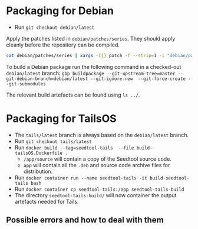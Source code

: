 # Packaging for Debian
- Run `git checkout debian/latest`

Apply the patches listed in `debian/patches/series`. They should apply cleanly before the repository can be compiled.

```sh
cat debian/patches/series | xargs -I{} patch -f --strip=1 -i "debian/patches/{}"
```

To build a Debian package run the following command in a checked-out `debian/latest` branch: `gbp buildpackage --git-upstream-tree=master --git-debian-branch=debian/latest --git-ignore-new  --git-force-create --git-submodules`

The relevant build artefacts can be found using `ls ../`.

# Packaging for TailsOS
- The `tails/latest` branch is always based on the `debian/latest` branch.
- Run `git checkout tails/latest`
- Run `docker build --tag=seedtool-tails  --file build-tailsOS.Dockerfile .`
    - `/app/source` will contain a copy of the Seedtool source code.
    - `app` wiil contain all the `.deb` and source code archive files for distribution.
- Run `docker container run --name seedtool-tails -it build-seedtool-tails bash`
- Run `docker container cp seedtool-tails:/app seedtool-tails-build`
- The directory `seedtool-tails-build/` will now container the output artefacts needed for Tails.


## Possible errors and how to deal with them
